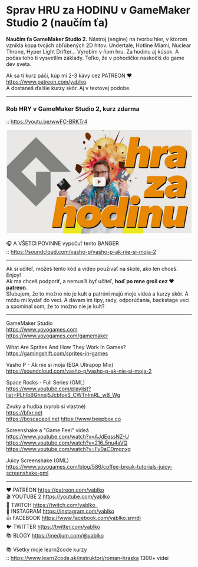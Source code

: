 # Sprav HRU za HODINU v GameMaker Studio 2 (naučím ťa)

**Naučím ťa GameMaker Studio 2.** Nástroj (engine) na tvorbu hier, v ktorom vznikla kopa tvojich obľúbených 2D hitov. 
Undertale, Hotline Miami, Nuclear Throne, Hyper Light Drifter... Vyrobím v ňom hru. Za hodinu aj kúsok. A počas toho ti vysvetlím základy. 
Toľko, že v pohodičke naskočíš do game dev sveta. 

Ak sa ti kurz páči, kúp mi 2-3 kávy cez PATREON ♥️ https://www.patreon.com/yablko.  
A dostaneš ďalšie kurzy skôr. Aj v textovej podobe.  

---

### Rob HRY v GameMaker Studio 2, kurz zdarma  
:: https://youtu.be/wwFC-BRKTr4

[![youtube tutorial link](play.this.vid.jpg)](https://youtu.be/wwFC-BRKTr4)

🎧 A VŠETCI POVINNE vypočuť tento BANGER  
:: https://soundcloud.com/vasho-p/vasho-p-ak-nie-si-moja-2

---

Ak si učiteľ, môžeš tento kód a video používať na škole, ako len chceš. Enjoy!  
Ak ma chceš podporiť, a nemusíš byť učiteľ, **hoď po mne groš cez ♥️ [patreon](https://www.patreon.com/yablko)**.  
Sľubujem, že to možno nie je kult a patróni majú moje videá a kurzy skôr. A môžu mi kydať do vecí. A dávam im tipy, rady, odporúčania, backstage veci a spomínal som, že to možno nie je kult? 

---

GameMaker Studio  
https://www.yoyogames.com  
https://www.yoyogames.com/gamemaker  
  
What Are Sprites And How They Work In Games?   
https://gamingshift.com/sprites-in-games  

Vasho P - Ak nie si moja (EGA Ultrapop Mix)  
https://soundcloud.com/vasho-p/vasho-p-ak-nie-si-moja-2  
  
Space Rocks - Full Series (GML)  
https://www.youtube.com/playlist?list=PLhIbBGhnxj5JcbfoxS_CWTnImRL_wB_Wg  
  
Zvuky a hudba (vyrob si vlastné)  
https://bfxr.net  
https://boscaceoil.net 
https://www.beepbox.co  
  
Screenshake a "Game Feel" videá  
https://www.youtube.com/watch?v=AJdEqssNZ-U  
https://www.youtube.com/watch?v=216_5nu4aVQ  
https://www.youtube.com/watch?v=Fy0aCDmgnxg  
    
Juicy Screenshake (GML)  
https://www.yoyogames.com/blog/586/coffee-break-tutorials-juicy-screenshake-gml  

---

❤️ PATREON https://patreon.com/yablko  
🎬 YOUTUBE 2 https://youtube.com/yablko  
🍿 TWITCH https://twitch.com/yablko_  
📸 INSTAGRAM https://instagram.com/yablko  
👍 FACEBOOK https://www.facebook.com/yablko.smrdi  
🐦 TWITTER https://twitter.com/yablko  
📚 BLOGY https://medium.com/@yablko  
  
📚 Všetky moje learn2code kurzy  
:: https://www.learn2code.sk/instruktori/roman-hraska 1300+ videí
